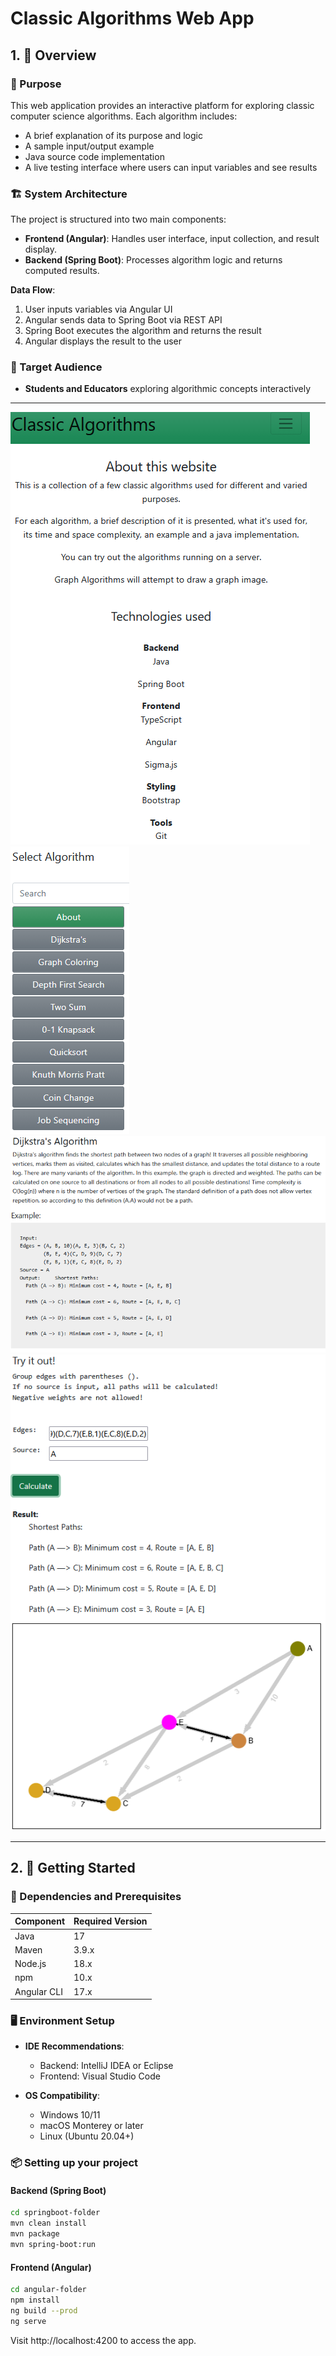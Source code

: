 #  Classic Algorithms Web App

## 1. 📘 Overview

### 🎯 Purpose
This web application provides an interactive platform for exploring classic computer science algorithms. Each algorithm includes:
- A brief explanation of its purpose and logic
- A sample input/output example
- Java source code implementation
- A live testing interface where users can input variables and see results

### 🏗️ System Architecture
The project is structured into two main components:
- **Frontend (Angular)**: Handles user interface, input collection, and result display.
- **Backend (Spring Boot)**: Processes algorithm logic and returns computed results.

**Data Flow**:
1. User inputs variables via Angular UI
2. Angular sends data to Spring Boot via REST API
3. Spring Boot executes the algorithm and returns the result
4. Angular displays the result to the user

### 👥 Target Audience
- **Students and Educators** exploring algorithmic concepts interactively

---

![Classic Algorithms](imgs/img_4.png)
![Menu](imgs/img_1.png)
![Info](imgs/img_2.png)
![Try it out](imgs/img_3.png)

---

## 2. 🚀 Getting Started

### 🔧 Dependencies and Prerequisites

| Component     | Required Version |
|---------------|------------------|
| Java          | 17               |
| Maven         | 3.9.x            |
| Node.js       | 18.x             |
| npm           | 10.x             |
| Angular CLI   | 17.x             |

### 🖥️ Environment Setup

- **IDE Recommendations**:
  - Backend: IntelliJ IDEA or Eclipse
  - Frontend: Visual Studio Code

- **OS Compatibility**:
  - Windows 10/11
  - macOS Monterey or later
  - Linux (Ubuntu 20.04+)

### 📦 Setting up your project

#### Backend (Spring Boot)


```bash
cd springboot-folder
mvn clean install
mvn package
mvn spring-boot:run
```

#### Frontend (Angular)
```bash
cd angular-folder
npm install
ng build --prod
ng serve
```

Visit http://localhost:4200 to access the app.


